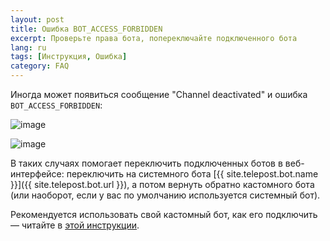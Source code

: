 ```yaml
---
layout: post
title: Ошибка BOT_ACCESS_FORBIDDEN
excerpt: Проверьте права бота, попереключайте подключенного бота
lang: ru
tags: [Инструкция, Ошибка]
category: FAQ
---
```


Иногда может появиться сообщение "Channel deactivated" и ошибка `BOT_ACCESS_FORBIDDEN`:

![image](https://user-images.githubusercontent.com/24430718/202869020-37e868be-5841-44ca-984d-cb26db11add4.jpg)

![image](https://user-images.githubusercontent.com/24430718/202869049-0eeb62d0-6ec3-439a-9ca4-ef8a9b0cd2a4.jpg)

В таких случаях помогает переключить подключенных ботов в веб-интерфейсе: переключить на системного бота [{{ site.telepost.bot.name }}]({{ site.telepost.bot.url }}), а потом вернуть обратно кастомного бота (или наоборот, если у вас по умолчанию используется системный бот).

Рекомендуется использовать свой кастомный бот, как его подключить — читайте в [этой инструкции](2019-04-26-personal-bot-for-telepost.md).
